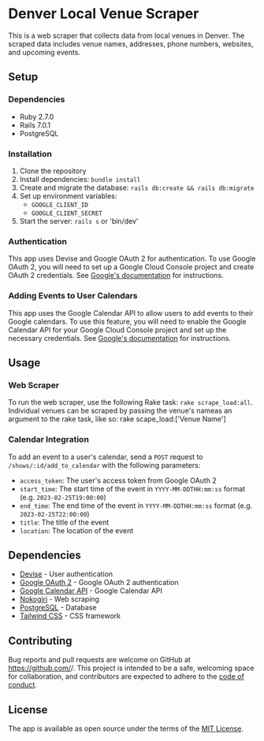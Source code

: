 # Denver Local Venue Scraper

This is a web scraper that collects data from local venues in Denver. The scraped data includes venue names, addresses, phone numbers, websites, and upcoming events.

## Setup

### Dependencies

* Ruby 2.7.0
* Rails 7.0.1
* PostgreSQL

### Installation

1. Clone the repository
2. Install dependencies: `bundle install`
3. Create and migrate the database: `rails db:create && rails db:migrate`
4. Set up environment variables:
   * `GOOGLE_CLIENT_ID`
   * `GOOGLE_CLIENT_SECRET`
5. Start the server: `rails s` or 'bin/dev'

### Authentication

This app uses Devise and Google OAuth 2 for authentication. To use Google OAuth 2, you will need to set up a Google Cloud Console project and create OAuth 2 credentials. See [Google's documentation](https://developers.google.com/identity/protocols/oauth2) for instructions.

### Adding Events to User Calendars

This app uses the Google Calendar API to allow users to add events to their Google calendars. To use this feature, you will need to enable the Google Calendar API for your Google Cloud Console project and set up the necessary credentials. See [Google's documentation](https://developers.google.com/calendar/api/v3/quickstart/js) for instructions.

## Usage

### Web Scraper

To run the web scraper, use the following Rake task: `rake scrape_load:all`. Individual venues can be scraped by passing the venue's nameas an argument to the rake task, like so: rake scape_load:['Venue Name']

### Calendar Integration

To add an event to a user's calendar, send a `POST` request to `/shows/:id/add_to_calendar` with the following parameters:
* `access_token`: The user's access token from Google OAuth 2
* `start_time`: The start time of the event in `YYYY-MM-DDTHH:mm:ss` format (e.g. `2023-02-25T19:00:00`)
* `end_time`: The end time of the event in `YYYY-MM-DDTHH:mm:ss` format (e.g. `2023-02-25T22:00:00`)
* `title`: The title of the event
* `location`: The location of the event

## Dependencies

* [Devise](https://github.com/heartcombo/devise) - User authentication
* [Google OAuth 2](https://github.com/zquestz/omniauth-google-oauth2) - Google OAuth 2 authentication
* [Google Calendar API](https://developers.google.com/calendar/api/v3/reference) - Google Calendar API
* [Nokogiri](https://github.com/sparklemotion/nokogiri) - Web scraping
* [PostgreSQL](https://www.postgresql.org/) - Database
* [Tailwind CSS](https://tailwindcss.com/) - CSS framework

## Contributing

Bug reports and pull requests are welcome on GitHub at https://github.com/<username>/<repository>. This project is intended to be a safe, welcoming space for collaboration, and contributors are expected to adhere to the [code of conduct](CODE_OF_CONDUCT.md).

## License

The app is available as open source under the terms of the [MIT License](https://opensource.org/licenses/MIT).
